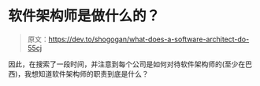 # 软件架构师是做什么的？

> 原文：<https://dev.to/shogogan/what-does-a-software-architect-do-55cj>

因此，在搜索了一段时间，并注意到每个公司是如何对待软件架构师的(至少在巴西)，我想知道软件架构师的职责到底是什么？